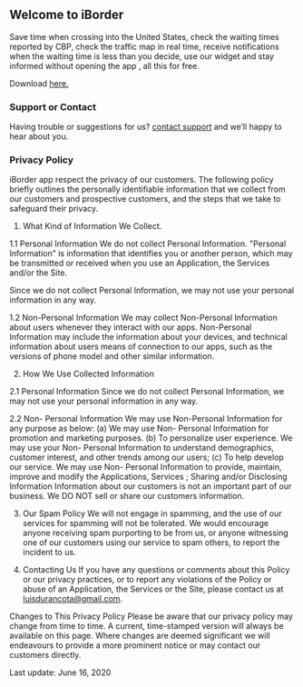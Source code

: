 ## Welcome to iBorder

Save time when crossing into the United States, check the waiting times reported by CBP, check the traffic map in real time, receive notifications when the waiting time is less than you decide, use our widget and stay informed without opening the app , all this for free.

Download [here.](http://www.appstore.com)

### Support or Contact

Having trouble or suggestions for us? [contact support](mailto:luisdurancota@gmail.com) and we’ll happy to hear about you.

### Privacy Policy

iBorder app respect the privacy of our customers.
The following policy briefly outlines the personally identifiable information that we collect from our customers and prospective customers, and the steps that we take to safeguard their privacy. 

1. What Kind of Information We Collect.

1.1 Personal Information
We do not collect Personal Information. "Personal Information" is information that identifies you or another person, which may be transmitted or received when you use an Application, the Services and/or the Site.

Since we do not collect Personal Information, we may not use your personal information in any way.

1.2 Non-Personal Information
We may collect Non-Personal Information about users whenever they interact with our apps. Non-Personal Information may include the information about your devices, and technical information about users means of connection to our apps, such as the versions of phone model and other similar information.

2. How We Use Collected Information

2.1 Personal Information
Since we do not collect Personal Information, we may not use your personal information in any way.

2.2 Non- Personal Information
We may use Non-Personal Information for any purpose as below:
(a) We may use Non- Personal Information for promotion and marketing purposes.
(b) To personalize user experience. We may use your Non- Personal Information to understand demographics, customer interest, and other trends among our users;
(c) To help develop our service. We may use Non- Personal Information to provide, maintain, improve and modify the Applications, Services ;
Sharing and/or Disclosing Information
Information about our customers is not an important part of our business. We DO NOT sell or share our customers information.

3. Our Spam Policy
We will not engage in spamming, and the use of our services for spamming will not be tolerated. We would encourage anyone receiving spam purporting to be from us, or anyone witnessing one of our customers using our service to spam others, to report the incident to us.

4. Contacting Us
If you have any questions or comments about this Policy or our privacy practices, or to report any violations of the Policy or abuse of an Application, the Services or the Site, please contact us at luisdurancota@gmail.com.

Changes to This Privacy Policy
Please be aware that our privacy policy may change from time to time. A current, time-stamped version will always be available on this page. Where changes are deemed significant we will endeavours to provide a more prominent notice or may contact our customers directly.

Last update: June 16, 2020
